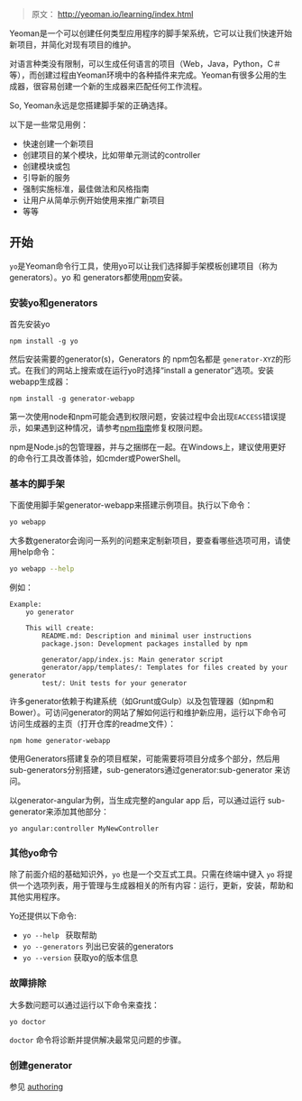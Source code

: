 > 原文： http://yeoman.io/learning/index.html



Yeoman是一个可以创建任何类型应用程序的脚手架系统，它可以让我们快速开始新项目，并简化对现有项目的维护。

对语言种类没有限制，可以生成任何语言的项目（Web，Java，Python，C＃等），而创建过程由Yeoman环境中的各种插件来完成。Yeoman有很多公用的生成器，很容易创建一个新的生成器来匹配任何工作流程。

So, Yeoman永远是您搭建脚手架的正确选择。



以下是一些常见用例：

- 快速创建一个新项目
- 创建项目的某个模块，比如带单元测试的controller
- 创建模块或包
- 引导新的服务
- 强制实施标准，最佳做法和风格指南
- 让用户从简单示例开始使用来推广新项目
- 等等



## 开始

`yo`是Yeoman命令行工具，使用yo可以让我们选择脚手架模板创建项目（称为generators）。yo 和 generators都使用[npm](https://www.npmjs.com/)安装。

### 安装yo和generators

首先安装yo

```shell
npm install -g yo
```

然后安装需要的generator(s)，Generators 的 npm包名都是 `generator-XYZ`的形式。在我们的网站上搜索或在运行yo时选择“install a generator”选项。安装webapp生成器：

```shell
npm install -g generator-webapp
```

第一次使用node和npm可能会遇到权限问题，安装过程中会出现`EACCESS`错误提示，如果遇到这种情况，请参考[npm指南](https://docs.npmjs.com/getting-started/fixing-npm-permissions)修复权限问题。



npm是Node.js的包管理器，并与之捆绑在一起。在Windows上，建议使用更好的命令行工具改善体验，如cmder或PowerShell。

### 基本的脚手架

下面使用脚手架generator-webapp来搭建示例项目。执行以下命令：

```bash
yo webapp
```

大多数generator会询问一系列的问题来定制新项目，要查看哪些选项可用，请使用help命令：

```bash
yo webapp --help
```

例如：

```
Example:
    yo generator

    This will create:
        README.md: Description and minimal user instructions
        package.json: Development packages installed by npm

        generator/app/index.js: Main generator script
        generator/app/templates/: Templates for files created by your generator
        test/: Unit tests for your generator
```

许多generator依赖于构建系统（如Grunt或Gulp）以及包管理器（如npm和Bower）。可访问generator的网站了解如何运行和维护新应用，运行以下命令可访问生成器的主页（打开仓库的readme文件）：

```shell
npm home generator-webapp
```

使用Generators搭建复杂的项目框架，可能需要将项目分成多个部分，然后用sub-generators分别搭建，sub-generators通过generator:sub-generator 来访问。



以generator-angular为例，当生成完整的angular app 后，可以通过运行 sub-generator来添加其他部分：

```shell
yo angular:controller MyNewController
```

### 其他yo命令

除了前面介绍的基础知识外，`yo` 也是一个交互式工具。只需在终端中键入 `yo` 将提供一个选项列表，用于管理与生成器相关的所有内容：运行，更新，安装，帮助和其他实用程序。

Yo还提供以下命令:

- `yo --help `    获取帮助
- `yo --generators`  列出已安装的generators
- `yo --version`  获取yo的版本信息



### 故障排除

大多数问题可以通过运行以下命令来查找：

```
yo doctor
```

`doctor` 命令将诊断并提供解决最常见问题的步骤。

### 创建generator

参见 [authoring](http://yeoman.io/authoring/index.html)

